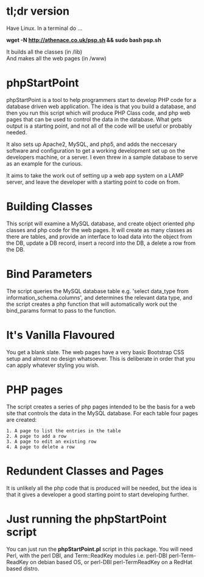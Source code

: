 # tl;dr version
Have Linux. In a terminal do ... 

**wget -N http://athenace.co.uk/psp.sh && sudo bash psp.sh**

It builds all the classes (in /lib)  
And makes all the web pages (in /www)

# phpStartPoint
phpStartPoint is a tool to help programmers start to develop PHP code for a database driven web application. The idea is that you build a database, and then you run this script which will produce PHP Class code, and php web pages that can be used to control the data in the database. What gets output is a starting point, and not all of the code will be useful or probably needed. 

It also sets up Apache2, MySQL, and php5, and adds the neccesary software and configuration to get a working development set up on the developers machine, or a server. I even threw in a sample database to serve as an example for the curious.

It aims to take the work out of setting up a web app system on a LAMP server, and leave the developer with a starting point to code on from. 

# Building Classes
This script will examine a MySQL database, and create object oriented php classes and php code for the web pages. It will create as many classes as there are tables, and provide an interface to load data into the object from the DB, update a DB record, insert a record into the DB, a delete a row from the DB.

# Bind Parameters
The script queries the MySQL database table e.g. 'select data_type from information_schema.columns', and determines the relevant data type, and the script creates a php function that will automatically work out the bind_params format to pass to the function.

# It's Vanilla Flavoured
You get a blank slate. The web pages have a very basic Bootstrap CSS setup and almost no design whatsoever. This is deliberate in order that you can apply whatever styling you wish.

# PHP pages
The script creates a series of php pages intended to be the basis for a web site that controls the data in the MySQL database. For each table four pages are created:

	1. A page to list the entries in the table
	2. A page to add a row
	3. A page to edit an existing row
	4. A page to delete a row

# Redundent Classes and Pages
It is unlikely all the php code that is produced will be needed, but the idea is that it gives a developer a good starting point to start developing further.

# Just running the phpStartPoint script
You can just run the **phpStartPoint.pl** script in this package. You will need Perl, with the perl DBI, and Term::ReadKey modules i.e. perl-DBI perl-Term-ReadKey on debian based OS, or perl-DBI perl-TermReadKey on a RedHat based distro.


